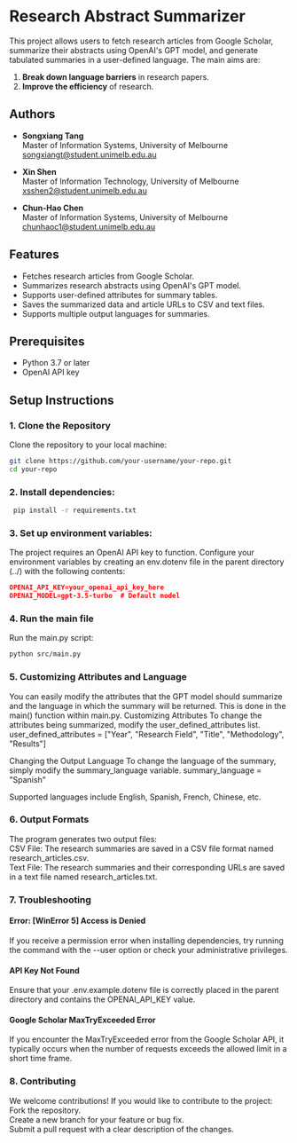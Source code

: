 # Research Abstract Summarizer

This project allows users to fetch research articles from Google Scholar, summarize their abstracts using OpenAI's GPT model, and generate tabulated summaries in a user-defined language. The main aims are:

1. **Break down language barriers** in research papers.
2. **Improve the efficiency** of research.

## Authors

- **Songxiang Tang**  
  Master of Information Systems, University of Melbourne  
  [songxiangt@student.unimelb.edu.au](mailto:songxiangt@student.unimelb.edu.au)

- **Xin Shen**  
  Master of Information Technology, University of Melbourne  
  [xsshen2@student.unimelb.edu.au](mailto:xsshen2@student.unimelb.edu.au)

- **Chun-Hao Chen**  
  Master of Information Systems, University of Melbourne  
  [chunhaoc1@student.unimelb.edu.au](mailto:chunhaoc1@student.unimelb.edu.au)

## Features

- Fetches research articles from Google Scholar.
- Summarizes research abstracts using OpenAI's GPT model.
- Supports user-defined attributes for summary tables.
- Saves the summarized data and article URLs to CSV and text files.
- Supports multiple output languages for summaries.

## Prerequisites

- Python 3.7 or later
- OpenAI API key

## Setup Instructions

### 1. Clone the Repository

Clone the repository to your local machine:

  ```bash
git clone https://github.com/your-username/your-repo.git
cd your-repo
```
### 2. Install dependencies:
   ``` bash
    pip install -r requirements.txt
 ```
### 3. Set up environment variables:
   The project requires an OpenAI API key to function. Configure your environment variables by creating an env.dotenv file in the parent directory (../) with the following contents:
   ```json 
   OPENAI_API_KEY=your_openai_api_key_here
   OPENAI_MODEL=gpt-3.5-turbo  # Default model
 ```

### 4. Run the main file

Run the main.py script:

```bash
python src/main.py
```

### 5. Customizing Attributes and Language
You can easily modify the attributes that the GPT model should summarize and the language in which the summary will be returned. This is done in the main() function within main.py.
Customizing Attributes
To change the attributes being summarized, modify the user_defined_attributes list.
user_defined_attributes = ["Year", "Research Field", "Title", "Methodology", "Results"]

Changing the Output Language
To change the language of the summary, simply modify the summary_language variable.
summary_language = "Spanish"

Supported languages include English, Spanish, French, Chinese, etc.

### 6.  Output Formats
The program generates two output files:<br>
CSV File: The research summaries are saved in a CSV file format named research_articles.csv.<br>
Text File: The research summaries and their corresponding URLs are saved in a text file named research_articles.txt.<br>

### 7.  Troubleshooting
#### Error: [WinError 5] Access is Denied<br>
If you receive a permission error when installing dependencies, try running the command with the --user option or check your administrative privileges.<br>
#### API Key Not Found<br>
Ensure that your .env.example.dotenv file is correctly placed in the parent directory and contains the OPENAI_API_KEY value.<br>
#### Google Scholar MaxTryExceeded Error<br>
If you encounter the MaxTryExceeded error from the Google Scholar API, it typically occurs when the number of requests exceeds the allowed limit in a short time frame.<br>

### 8.  Contributing
We welcome contributions! If you would like to contribute to the project:<br>
Fork the repository.<br>
Create a new branch for your feature or bug fix.<br>
Submit a pull request with a clear description of the changes.<br>


